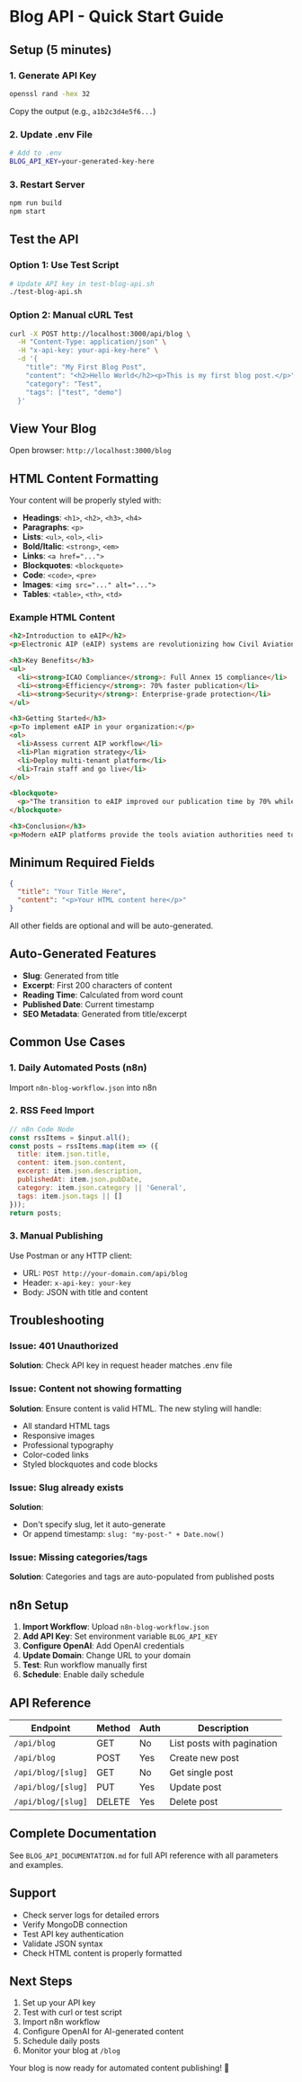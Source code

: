 # Blog API - Quick Start Guide

## Setup (5 minutes)

### 1. Generate API Key
```bash
openssl rand -hex 32
```
Copy the output (e.g., `a1b2c3d4e5f6...`)

### 2. Update .env File
```bash
# Add to .env
BLOG_API_KEY=your-generated-key-here
```

### 3. Restart Server
```bash
npm run build
npm start
```

## Test the API

### Option 1: Use Test Script
```bash
# Update API key in test-blog-api.sh
./test-blog-api.sh
```

### Option 2: Manual cURL Test
```bash
curl -X POST http://localhost:3000/api/blog \
  -H "Content-Type: application/json" \
  -H "x-api-key: your-api-key-here" \
  -d '{
    "title": "My First Blog Post",
    "content": "<h2>Hello World</h2><p>This is my first blog post.</p>",
    "category": "Test",
    "tags": ["test", "demo"]
  }'
```

## View Your Blog
Open browser: `http://localhost:3000/blog`

## HTML Content Formatting

Your content will be properly styled with:
- **Headings**: `<h1>`, `<h2>`, `<h3>`, `<h4>`
- **Paragraphs**: `<p>`
- **Lists**: `<ul>`, `<ol>`, `<li>`
- **Bold/Italic**: `<strong>`, `<em>`
- **Links**: `<a href="...">`
- **Blockquotes**: `<blockquote>`
- **Code**: `<code>`, `<pre>`
- **Images**: `<img src="..." alt="...">`
- **Tables**: `<table>`, `<th>`, `<td>`

### Example HTML Content
```html
<h2>Introduction to eAIP</h2>
<p>Electronic AIP (eAIP) systems are revolutionizing how Civil Aviation Authorities manage aeronautical information.</p>

<h3>Key Benefits</h3>
<ul>
  <li><strong>ICAO Compliance</strong>: Full Annex 15 compliance</li>
  <li><strong>Efficiency</strong>: 70% faster publication</li>
  <li><strong>Security</strong>: Enterprise-grade protection</li>
</ul>

<h3>Getting Started</h3>
<p>To implement eAIP in your organization:</p>
<ol>
  <li>Assess current AIP workflow</li>
  <li>Plan migration strategy</li>
  <li>Deploy multi-tenant platform</li>
  <li>Train staff and go live</li>
</ol>

<blockquote>
  <p>"The transition to eAIP improved our publication time by 70% while ensuring full ICAO compliance." - CAA Director</p>
</blockquote>

<h3>Conclusion</h3>
<p>Modern eAIP platforms provide the tools aviation authorities need to manage information efficiently and compliantly.</p>
```

## Minimum Required Fields

```json
{
  "title": "Your Title Here",
  "content": "<p>Your HTML content here</p>"
}
```

All other fields are optional and will be auto-generated.

## Auto-Generated Features

- **Slug**: Generated from title
- **Excerpt**: First 200 characters of content
- **Reading Time**: Calculated from word count
- **Published Date**: Current timestamp
- **SEO Metadata**: Generated from title/excerpt

## Common Use Cases

### 1. Daily Automated Posts (n8n)
Import `n8n-blog-workflow.json` into n8n

### 2. RSS Feed Import
```javascript
// n8n Code Node
const rssItems = $input.all();
const posts = rssItems.map(item => ({
  title: item.json.title,
  content: item.json.content,
  excerpt: item.json.description,
  publishedAt: item.json.pubDate,
  category: item.json.category || 'General',
  tags: item.json.tags || []
}));
return posts;
```

### 3. Manual Publishing
Use Postman or any HTTP client:
- URL: `POST http://your-domain.com/api/blog`
- Header: `x-api-key: your-key`
- Body: JSON with title and content

## Troubleshooting

### Issue: 401 Unauthorized
**Solution**: Check API key in request header matches .env file

### Issue: Content not showing formatting
**Solution**: Ensure content is valid HTML. The new styling will handle:
- All standard HTML tags
- Responsive images
- Professional typography
- Color-coded links
- Styled blockquotes and code blocks

### Issue: Slug already exists
**Solution**:
- Don't specify slug, let it auto-generate
- Or append timestamp: `slug: "my-post-" + Date.now()`

### Issue: Missing categories/tags
**Solution**: Categories and tags are auto-populated from published posts

## n8n Setup

1. **Import Workflow**: Upload `n8n-blog-workflow.json`
2. **Add API Key**: Set environment variable `BLOG_API_KEY`
3. **Configure OpenAI**: Add OpenAI credentials
4. **Update Domain**: Change URL to your domain
5. **Test**: Run workflow manually first
6. **Schedule**: Enable daily schedule

## API Reference

| Endpoint | Method | Auth | Description |
|----------|--------|------|-------------|
| `/api/blog` | GET | No | List posts with pagination |
| `/api/blog` | POST | Yes | Create new post |
| `/api/blog/[slug]` | GET | No | Get single post |
| `/api/blog/[slug]` | PUT | Yes | Update post |
| `/api/blog/[slug]` | DELETE | Yes | Delete post |

## Complete Documentation

See `BLOG_API_DOCUMENTATION.md` for full API reference with all parameters and examples.

## Support

- Check server logs for detailed errors
- Verify MongoDB connection
- Test API key authentication
- Validate JSON syntax
- Check HTML content is properly formatted

## Next Steps

1. Set up your API key
2. Test with curl or test script
3. Import n8n workflow
4. Configure OpenAI for AI-generated content
5. Schedule daily posts
6. Monitor your blog at `/blog`

Your blog is now ready for automated content publishing! 🚀
